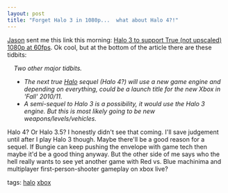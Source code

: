 ```yaml
---
layout: post
title: "Forget Halo 3 in 1080p...  what about Halo 4?!"
---
```


<p><a href="http://www.jasonbock.net" target="_blank">Jason</a> sent me this link this morning: <a href="http://www.playthree.net/2007/04/halo-3-to-support-true-not-upscaled.html" target="_blank">Halo 3 to support True (not upscaled) 1080p at 60fps</a>.  Ok cool, but at the bottom of the article there are these tidbits:</p>
  
<div style="padding-left: 15px;"> 
<p><em>Two other major tidbits.</em></p>
<ul> 
<li><em>The next true <a title="Halo" href="http://www.bungie.net" target="_blank">Halo</a> sequel (Halo 4?) will use a new game engine and depending on everything, could be a launch title for the new Xbox in 'Fall' 2010/11.</em></li>  
<li><em>A semi-sequel to Halo 3 is a possibility, it would use the Halo 3 engine. But this is most likely going to be new weapons/levels/vehicles.</em></li>  </ul> </div>  
<p>Halo 4?  Or Halo 3.5?  I honestly didn't see that coming.  I'll save judgement until after I play Halo 3 though.  Maybe there'll be a good reason for a sequel.  If Bungie can keep pushing the envelope with game tech then maybe it'd be a good thing anyway.  But the other side of me says who the hell really wants to see yet another game with Red vs. Blue machinima and multiplayer first-person-shooter gameplay on xbox live?  </p>
  
<p class="tags">tags: <a href="http://technorati.com/tag/halo" target="_blank" rel="tag">halo</a> <a href="http://technorati.com/tag/xbox" target="_blank" rel="tag">xbox</a> </p>
 
